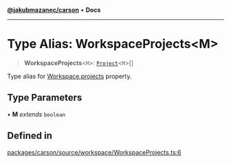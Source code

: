 [**@jakubmazanec/carson**](../README.md) • **Docs**

---

# Type Alias: WorkspaceProjects\<M\>

> **WorkspaceProjects**\<`M`\>: [`Project`](../classes/Project.md)\<`M`\>[]

Type alias for [Workspace.projects](../classes/Workspace.md#projects) property.

## Type Parameters

• **M** _extends_ `boolean`

## Defined in

[packages/carson/source/workspace/WorkspaceProjects.ts:6](https://github.com/jakubmazanec/tools/blob/3137813ef46c72d3c081751f960a2aa2c61ad567/packages/carson/source/workspace/WorkspaceProjects.ts#L6)
